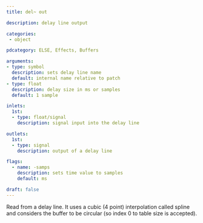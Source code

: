 ```yaml
---
title: del~ out

description: delay line output

categories:
 - object

pdcategory: ELSE, Effects, Buffers

arguments:
- type: symbol
  description: sets delay line name
  default: internal name relative to patch
- type: float
  description: delay size in ms or samples
  default: 1 sample

inlets:
  1st:
  - type: float/signal
    description: signal input into the delay line

outlets:
  1st:
  - type: signal
    description: output of a delay line

flags:
  - name: -samps
    description: sets time value to samples
    default: ms

draft: false
---
```

Read from a delay line. It uses a cubic (4 point) interpolation called spline and considers the buffer to be circular (so index 0 to table size is accepted).

